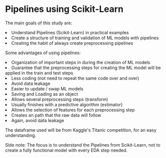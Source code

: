 # Pipelines using Scikit-Learn
The main goals of this study are:
<li>Understand Pipelines (Scikit-Learn) in practical examples
<li>Create a structure of training and validation of ML models with pipelines
<li>Creating the habit of always create preprocessing pipelines

Some advantages of using pipelines:
<li>Organization of important steps in during the creation of ML models
<li>Guarantee that the preprocessing steps for creating the ML model will be applied in the train and test steps
<li>Less coding (not need to repeat the same code over and over)
<li>Avoid data leakage
<li>Easier to update / swap ML models
<li>Saving and Loading as an object
<li>Allows several preprocessing steps (transform)
<li>Usually finishes with a predictive algorithm (estimator)
<li>Allows the selection of features for each preprocessing step
<li>Creates an path that the raw data will follow
<li>Again, avoid data leakage

The dataframe used will be from Kaggle's Titanic competition, for an easy understanding.

Side note: The focus is to understand the Pipelines from Scikit-Learn, not to create a fully functional model with every EDA step needed.